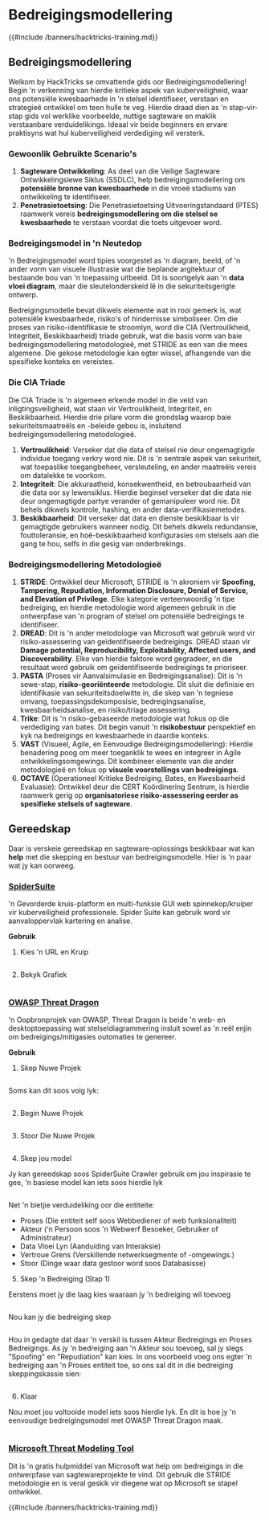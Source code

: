 # Bedreigingsmodellering

{{#include /banners/hacktricks-training.md}}

## Bedreigingsmodellering

Welkom by HackTricks se omvattende gids oor Bedreigingsmodellering! Begin 'n verkenning van hierdie kritieke aspek van kuberveiligheid, waar ons potensiële kwesbaarhede in 'n stelsel identifiseer, verstaan en strategieë ontwikkel om teen hulle te veg. Hierdie draad dien as 'n stap-vir-stap gids vol werklike voorbeelde, nuttige sagteware en maklik verstaanbare verduidelikings. Ideaal vir beide beginners en ervare praktisyns wat hul kuberveiligheid verdediging wil versterk.

### Gewoonlik Gebruikte Scenario's

1. **Sagteware Ontwikkeling**: As deel van die Veilige Sagteware Ontwikkelingslewe Siklus (SSDLC), help bedreigingsmodellering om **potensiële bronne van kwesbaarhede** in die vroeë stadiums van ontwikkeling te identifiseer.
2. **Penetrasietoetsing**: Die Penetrasietoetsing Uitvoeringstandaard (PTES) raamwerk vereis **bedreigingsmodellering om die stelsel se kwesbaarhede** te verstaan voordat die toets uitgevoer word.

### Bedreigingsmodel in 'n Neutedop

'n Bedreigingsmodel word tipies voorgestel as 'n diagram, beeld, of 'n ander vorm van visuele illustrasie wat die beplande argitektuur of bestaande bou van 'n toepassing uitbeeld. Dit is soortgelyk aan 'n **data vloei diagram**, maar die sleutelonderskeid lê in die sekuriteitsgerigte ontwerp.

Bedreigingsmodelle bevat dikwels elemente wat in rooi gemerk is, wat potensiële kwesbaarhede, risiko's of hindernisse simboliseer. Om die proses van risiko-identifikasie te stroomlyn, word die CIA (Vertroulikheid, Integriteit, Beskikbaarheid) triade gebruik, wat die basis vorm van baie bedreigingsmodellering metodologieë, met STRIDE as een van die mees algemene. Die gekose metodologie kan egter wissel, afhangende van die spesifieke konteks en vereistes.

### Die CIA Triade

Die CIA Triade is 'n algemeen erkende model in die veld van inligtingsveiligheid, wat staan vir Vertroulikheid, Integriteit, en Beskikbaarheid. Hierdie drie pilare vorm die grondslag waarop baie sekuriteitsmaatreëls en -beleide gebou is, insluitend bedreigingsmodellering metodologieë.

1. **Vertroulikheid**: Verseker dat die data of stelsel nie deur ongemagtigde individue toegang verkry word nie. Dit is 'n sentrale aspek van sekuriteit, wat toepaslike toegangbeheer, versleuteling, en ander maatreëls vereis om datalekke te voorkom.
2. **Integriteit**: Die akkuraatheid, konsekwentheid, en betroubaarheid van die data oor sy lewensiklus. Hierdie beginsel verseker dat die data nie deur ongemagtigde partye verander of gemanipuleer word nie. Dit behels dikwels kontrole, hashing, en ander data-verifikasiemetodes.
3. **Beskikbaarheid**: Dit verseker dat data en dienste beskikbaar is vir gemagtigde gebruikers wanneer nodig. Dit behels dikwels redundansie, fouttoleransie, en hoë-beskikbaarheid konfigurasies om stelsels aan die gang te hou, selfs in die gesig van onderbrekings.

### Bedreigingsmodellering Metodologieë

1. **STRIDE**: Ontwikkel deur Microsoft, STRIDE is 'n akroniem vir **Spoofing, Tampering, Repudiation, Information Disclosure, Denial of Service, and Elevation of Privilege**. Elke kategorie verteenwoordig 'n tipe bedreiging, en hierdie metodologie word algemeen gebruik in die ontwerpfase van 'n program of stelsel om potensiële bedreigings te identifiseer.
2. **DREAD**: Dit is 'n ander metodologie van Microsoft wat gebruik word vir risiko-assessering van geïdentifiseerde bedreigings. DREAD staan vir **Damage potential, Reproducibility, Exploitability, Affected users, and Discoverability**. Elke van hierdie faktore word gegradeer, en die resultaat word gebruik om geïdentifiseerde bedreigings te prioriseer.
3. **PASTA** (Proses vir Aanvalsimulasie en Bedreigingsanalise): Dit is 'n sewe-stap, **risiko-georiënteerde** metodologie. Dit sluit die definisie en identifikasie van sekuriteitsdoelwitte in, die skep van 'n tegniese omvang, toepassingsdekomposisie, bedreigingsanalise, kwesbaarheidsanalise, en risiko/triage assessering.
4. **Trike**: Dit is 'n risiko-gebaseerde metodologie wat fokus op die verdediging van bates. Dit begin vanuit 'n **risikobestuur** perspektief en kyk na bedreigings en kwesbaarhede in daardie konteks.
5. **VAST** (Visueel, Agile, en Eenvoudige Bedreigingsmodellering): Hierdie benadering poog om meer toeganklik te wees en integreer in Agile ontwikkelingsomgewings. Dit kombineer elemente van die ander metodologieë en fokus op **visuele voorstellings van bedreigings**.
6. **OCTAVE** (Operationeel Kritieke Bedreiging, Bates, en Kwesbaarheid Evaluasie): Ontwikkel deur die CERT Koördinering Sentrum, is hierdie raamwerk gerig op **organisatoriese risiko-assessering eerder as spesifieke stelsels of sagteware**.

## Gereedskap

Daar is verskeie gereedskap en sagteware-oplossings beskikbaar wat kan **help** met die skepping en bestuur van bedreigingsmodelle. Hier is 'n paar wat jy kan oorweeg.

### [SpiderSuite](https://github.com/3nock/SpiderSuite)

'n Gevorderde kruis-platform en multi-funksie GUI web spinnekop/kruiper vir kuberveiligheid professionele. Spider Suite kan gebruik word vir aanvaloppervlak kartering en analise.

**Gebruik**

1. Kies 'n URL en Kruip

<figure><img src="../images/threatmodel_spidersuite_1.png" alt=""><figcaption></figcaption></figure>

2. Bekyk Grafiek

<figure><img src="../images/threatmodel_spidersuite_2.png" alt=""><figcaption></figcaption></figure>

### [OWASP Threat Dragon](https://github.com/OWASP/threat-dragon/releases)

'n Oopbronprojek van OWASP, Threat Dragon is beide 'n web- en desktoptoepassing wat stelseldiagrammering insluit sowel as 'n reël enjin om bedreigings/mitigasies outomaties te genereer.

**Gebruik**

1. Skep Nuwe Projek

<figure><img src="../images/create_new_project_1.jpg" alt=""><figcaption></figcaption></figure>

Soms kan dit soos volg lyk:

<figure><img src="../images/1_threatmodel_create_project.jpg" alt=""><figcaption></figcaption></figure>

2. Begin Nuwe Projek

<figure><img src="../images/launch_new_project_2.jpg" alt=""><figcaption></figcaption></figure>

3. Stoor Die Nuwe Projek

<figure><img src="../images/save_new_project.jpg" alt=""><figcaption></figcaption></figure>

4. Skep jou model

Jy kan gereedskap soos SpiderSuite Crawler gebruik om jou inspirasie te gee, 'n basiese model kan iets soos hierdie lyk

<figure><img src="../images/0_basic_threat_model.jpg" alt=""><figcaption></figcaption></figure>

Net 'n bietjie verduideliking oor die entiteite:

- Proses (Die entiteit self soos Webbediener of web funksionaliteit)
- Akteur (‘n Persoon soos 'n Webwerf Besoeker, Gebruiker of Administrateur)
- Data Vloei Lyn (Aanduiding van Interaksie)
- Vertroue Grens (Verskillende netwerksegmente of -omgewings.)
- Stoor (Dinge waar data gestoor word soos Databasisse)

5. Skep 'n Bedreiging (Stap 1)

Eerstens moet jy die laag kies waaraan jy 'n bedreiging wil toevoeg

<figure><img src="../images/3_threatmodel_chose-threat-layer.jpg" alt=""><figcaption></figcaption></figure>

Nou kan jy die bedreiging skep

<figure><img src="../images/4_threatmodel_create-threat.jpg" alt=""><figcaption></figcaption></figure>

Hou in gedagte dat daar 'n verskil is tussen Akteur Bedreigings en Proses Bedreigings. As jy 'n bedreiging aan 'n Akteur sou toevoeg, sal jy slegs "Spoofing" en "Repudiation" kan kies. In ons voorbeeld voeg ons egter 'n bedreiging aan 'n Proses entiteit toe, so ons sal dit in die bedreiging skeppingskassie sien:

<figure><img src="../images/2_threatmodel_type-option.jpg" alt=""><figcaption></figcaption></figure>

6. Klaar

Nou moet jou voltooide model iets soos hierdie lyk. En dit is hoe jy 'n eenvoudige bedreigingsmodel met OWASP Threat Dragon maak.

<figure><img src="../images/threat_model_finished.jpg" alt=""><figcaption></figcaption></figure>

### [Microsoft Threat Modeling Tool](https://aka.ms/threatmodelingtool)

Dit is 'n gratis hulpmiddel van Microsoft wat help om bedreigings in die ontwerpfase van sagtewareprojekte te vind. Dit gebruik die STRIDE metodologie en is veral geskik vir diegene wat op Microsoft se stapel ontwikkel.


{{#include /banners/hacktricks-training.md}}
